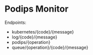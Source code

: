 # Podips Monitor

Endpoints:

* kubernetes/{code}/{message}
* log/{code}/{message}
* podips/{operation}
* queue/{operation}/{code}/{message}

